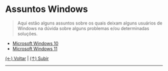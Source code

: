 # Assuntos Windows
> Aqui estão alguns assuntos sobre os quais deixam alguns usuários de Windows na dúvida sobre alguns problemas e/ou determinadas soluções.

- [Microsoft Windows 10](https://github.com/systemboys/GTi_Laboratory/tree/main/Microsoft%20Windows/Microsoft%20Windows%2010#microsoft-windows-10 "Microsoft Windows 10")
- [Microsoft Windows 11](https://github.com/systemboys/GTi_Laboratory/tree/main/Microsoft%20Windows/Microsoft%20Windows%2011#microsoft-windows-11 "Microsoft Windows 11")

[(&larr;) Voltar](https://github.com/systemboys/GTi_Laboratory#laborat%C3%B3rio-gti "Voltar ao Sumário") | 
[(&uarr;) Subir](#assuntos-windows "Subir para o topo")

------------
